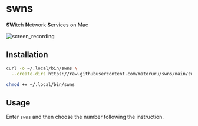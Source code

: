 # swns
**SW**itch **N**etwork **S**ervices on Mac

![screen_recording](https://raw.githubusercontent.com/matoruru/imgs/master/swns/screen-recording.gif)

## Installation

```sh
curl -o ~/.local/bin/swns \
  --create-dirs https://raw.githubusercontent.com/matoruru/swns/main/swns

chmod +x ~/.local/bin/swns
```

## Usage

Enter `swns` and then choose the number following the instruction.
